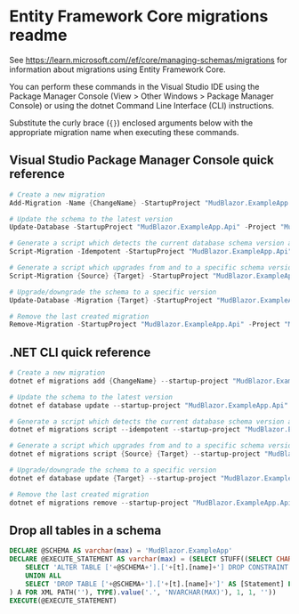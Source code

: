 # Entity Framework Core migrations readme

See <https://learn.microsoft.com//ef/core/managing-schemas/migrations> for information about migrations using Entity Framework Core.

You can perform these commands in the Visual Studio IDE using the Package Manager Console (View > Other Windows > Package Manager Console) or using the dotnet Command Line Interface (CLI) instructions.

Substitute the curly brace (`{}`) enclosed arguments below with the appropriate migration name when executing these commands.

## Visual Studio Package Manager Console quick reference

```powershell
# Create a new migration
Add-Migration -Name {ChangeName} -StartupProject "MudBlazor.ExampleApp.Api" -Project "MudBlazor.ExampleApp.Infrastructure"

# Update the schema to the latest version
Update-Database -StartupProject "MudBlazor.ExampleApp.Api" -Project "MudBlazor.ExampleApp.Infrastructure"

# Generate a script which detects the current database schema version and updates it to the latest
Script-Migration -Idempotent -StartupProject "MudBlazor.ExampleApp.Api" -Project "MudBlazor.ExampleApp.Infrastructure"

# Generate a script which upgrades from and to a specific schema version
Script-Migration {Source} {Target} -StartupProject "MudBlazor.ExampleApp.Api" -Project "MudBlazor.ExampleApp.Infrastructure"

# Upgrade/downgrade the schema to a specific version
Update-Database -Migration {Target} -StartupProject "MudBlazor.ExampleApp.Api" -Project "MudBlazor.ExampleApp.Infrastructure"

# Remove the last created migration
Remove-Migration -StartupProject "MudBlazor.ExampleApp.Api" -Project "MudBlazor.ExampleApp.Infrastructure"
```

## .NET CLI quick reference

```powershell
# Create a new migration
dotnet ef migrations add {ChangeName} --startup-project "MudBlazor.ExampleApp.Api" --project "MudBlazor.ExampleApp.Infrastructure"

# Update the schema to the latest version
dotnet ef database update --startup-project "MudBlazor.ExampleApp.Api" --project "MudBlazor.ExampleApp.Infrastructure"

# Generate a script which detects the current database schema version and updates it to the latest
dotnet ef migrations script --idempotent --startup-project "MudBlazor.ExampleApp.Api" --project "MudBlazor.ExampleApp.Infrastructure"

# Generate a script which upgrades from and to a specific schema version
dotnet ef migrations script {Source} {Target} --startup-project "MudBlazor.ExampleApp.Api" --project "MudBlazor.ExampleApp.Infrastructure"

# Upgrade/downgrade the schema to a specific version
dotnet ef database update {Target} --startup-project "MudBlazor.ExampleApp.Api" --project "MudBlazor.ExampleApp.Infrastructure"

# Remove the last created migration
dotnet ef migrations remove --startup-project "MudBlazor.ExampleApp.Api" --project "MudBlazor.ExampleApp.Infrastructure"
```

## Drop all tables in a schema

```sql
DECLARE @SCHEMA AS varchar(max) = 'MudBlazor.ExampleApp'
DECLARE @EXECUTE_STATEMENT AS varchar(max) = (SELECT STUFF((SELECT CHAR(13) + CHAR(10) + [Statement] FROM (
    SELECT 'ALTER TABLE ['+@SCHEMA+'].['+[t].[name]+'] DROP CONSTRAINT ['+[fk].[name]+']' AS [Statement] FROM [sys].[foreign_keys] AS [fk] INNER JOIN [sys].[tables] AS [t] ON [t].[object_id] = [fk].[parent_object_id] INNER JOIN [sys].[schemas] AS [s] ON [s].[schema_id] = [t].[schema_id] WHERE [s].[name] = @SCHEMA
    UNION ALL
    SELECT 'DROP TABLE ['+@SCHEMA+'].['+[t].[name]+']' AS [Statement] FROM [sys].[tables] AS [t] INNER JOIN [sys].[schemas] AS [s] ON [s].[schema_id] = [t].[schema_id] WHERE [s].[name] = @SCHEMA
) A FOR XML PATH(''), TYPE).value('.', 'NVARCHAR(MAX)'), 1, 1, ''))
EXECUTE(@EXECUTE_STATEMENT)
```
